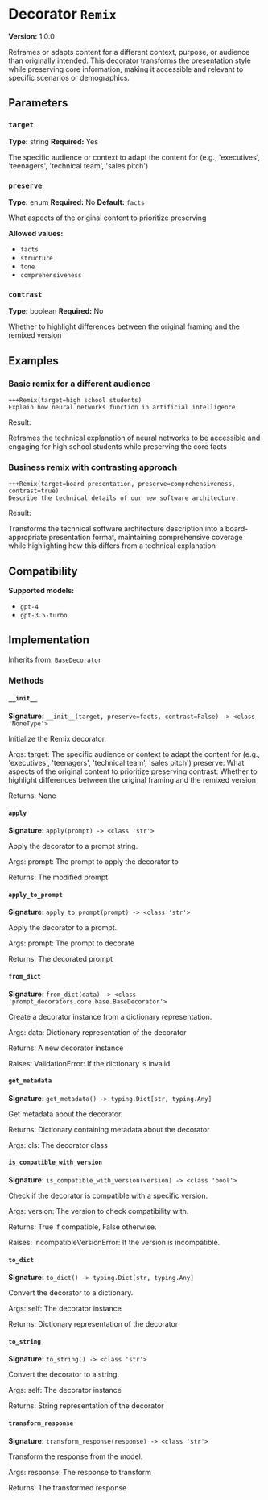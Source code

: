 # Decorator `Remix`

**Version:** 1.0.0

Reframes or adapts content for a different context, purpose, or audience than originally intended. This decorator transforms the presentation style while preserving core information, making it accessible and relevant to specific scenarios or demographics.

## Parameters

### `target`

**Type:** string
**Required:** Yes

The specific audience or context to adapt the content for (e.g., 'executives', 'teenagers', 'technical team', 'sales pitch')

### `preserve`

**Type:** enum
**Required:** No
**Default:** `facts`

What aspects of the original content to prioritize preserving

**Allowed values:**

- `facts`
- `structure`
- `tone`
- `comprehensiveness`

### `contrast`

**Type:** boolean
**Required:** No

Whether to highlight differences between the original framing and the remixed version

## Examples

### Basic remix for a different audience

```
+++Remix(target=high school students)
Explain how neural networks function in artificial intelligence.
```

Result:

Reframes the technical explanation of neural networks to be accessible and engaging for high school students while preserving the core facts

### Business remix with contrasting approach

```
+++Remix(target=board presentation, preserve=comprehensiveness, contrast=true)
Describe the technical details of our new software architecture.
```

Result:

Transforms the technical software architecture description into a board-appropriate presentation format, maintaining comprehensive coverage while highlighting how this differs from a technical explanation

## Compatibility

**Supported models:**

- `gpt-4`
- `gpt-3.5-turbo`

## Implementation

Inherits from: `BaseDecorator`

### Methods

#### `__init__`

**Signature:** `__init__(target, preserve=facts, contrast=False) -> <class 'NoneType'>`

Initialize the Remix decorator.

Args:
    target: The specific audience or context to adapt the content for (e.g., 'executives', 'teenagers', 'technical team', 'sales pitch')
    preserve: What aspects of the original content to prioritize preserving
    contrast: Whether to highlight differences between the original framing and the remixed version


Returns:
    None

#### `apply`

**Signature:** `apply(prompt) -> <class 'str'>`

Apply the decorator to a prompt string.

Args:
    prompt: The prompt to apply the decorator to


Returns:
    The modified prompt

#### `apply_to_prompt`

**Signature:** `apply_to_prompt(prompt) -> <class 'str'>`

Apply the decorator to a prompt.

Args:
    prompt: The prompt to decorate

Returns:
    The decorated prompt

#### `from_dict`

**Signature:** `from_dict(data) -> <class 'prompt_decorators.core.base.BaseDecorator'>`

Create a decorator instance from a dictionary representation.

Args:
    data: Dictionary representation of the decorator

Returns:
    A new decorator instance

Raises:
    ValidationError: If the dictionary is invalid

#### `get_metadata`

**Signature:** `get_metadata() -> typing.Dict[str, typing.Any]`

Get metadata about the decorator.

Returns:
    Dictionary containing metadata about the decorator


Args:
    cls: The decorator class

#### `is_compatible_with_version`

**Signature:** `is_compatible_with_version(version) -> <class 'bool'>`

Check if the decorator is compatible with a specific version.

Args:
    version: The version to check compatibility with.


Returns:
    True if compatible, False otherwise.


Raises:
    IncompatibleVersionError: If the version is incompatible.

#### `to_dict`

**Signature:** `to_dict() -> typing.Dict[str, typing.Any]`

Convert the decorator to a dictionary.

Args:
    self: The decorator instance

Returns:
    Dictionary representation of the decorator

#### `to_string`

**Signature:** `to_string() -> <class 'str'>`

Convert the decorator to a string.

Args:
    self: The decorator instance

Returns:
    String representation of the decorator

#### `transform_response`

**Signature:** `transform_response(response) -> <class 'str'>`

Transform the response from the model.

Args:
    response: The response to transform

Returns:
    The transformed response
